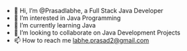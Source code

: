 - 👋 Hi, I’m @Prasadlabhe, a Full Stack Java Developer
- 👀 I’m interested in Java Programming
- 🌱 I’m currently learning Java
- 💞️ I’m looking to collaborate on Java Development Projects
- 📫 How to reach me labhe.prasad2@gmail.com

<!---
Prasadlabhe/Prasadlabhe is a ✨ special ✨ repository because its `README.md` (this file) appears on your GitHub profile.
You can click the Preview link to take a look at your changes.
--->
